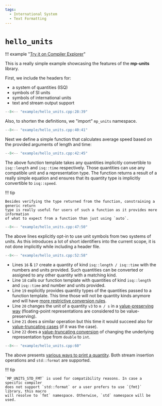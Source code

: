 ```yaml
---
tags:
  - International System
  - Text Formatting
---
```


# `hello_units`

!!! example "[Try it on Compiler Explorer](https://godbolt.org/z/Tsesa1Pvq)"

This is a really simple example showcasing the features of the **mp-units** library.

First, we include the headers for:

- a system of quantities (ISQ)
- symbols of SI units
- symbols of international units
- text and stream output support

```cpp title="hello_units.cpp" linenums="1"
--8<-- "example/hello_units.cpp:28:39"
```

Also, to shorten the definitions, we "import" `mp_units` namespace.

```cpp title="hello_units.cpp" linenums="12"
--8<-- "example/hello_units.cpp:40:41"
```

Next we define a simple function that calculates average speed based on the provided
arguments of length and time:

```cpp title="hello_units.cpp" linenums="13"
--8<-- "example/hello_units.cpp:42:45"
```

The above function template takes any quantities implicitly convertible to `isq::length`
and `isq::time` respectively. Those quantities can use any compatible unit and a
representation type. The function returns a result of a really simple equation and ensures
that its quantity type is implicitly convertible to `isq::speed`.

!!! tip

    Besides verifying the type returned from the function, constraining a generic return
    type is really useful for users of such a function as it provides more information
    of what to expect from a function than just using `auto`.

```cpp title="hello_units.cpp" linenums="17"
--8<-- "example/hello_units.cpp:47:50"
```

The above lines explicitly opt-in to use unit symbols from two systems of units.
As this introduces a lot of short identifiers into the current scope, it is not done
implicitly while including a header file.

```cpp title="hello_units.cpp" linenums="21"
--8<-- "example/hello_units.cpp:52:58"
```

- Lines `16` & `17` create a quantity of kind `isq::length / isq::time` with the numbers
  and units provided. Such quantities can be converted or assigned to any other quantity
  with a matching kind.
- Line `18` calls our function template with quantities of kind `isq::length` and
  `isq::time` and number and units provided.
- Line `19` explicitly provides quantity types of the quantities passed to a function template.
  This time those will not be quantity kinds anymore and will have
  [more restrictive conversion rules](../framework_basics/simple_and_typed_quantities.md#quantity_cast-to-force-unsafe-conversions).
- Line `20` changes the unit of a quantity `v3` to `m / s` in a
  [value-preserving way](../framework_basics/value_conversions.md#value-preserving-conversions)
  (floating-point representations are considered to be value-preserving).
- Line `21` does a similar operation but this time it would succeed also for
  [value-truncating cases](../framework_basics/value_conversions.md#value-truncating-conversions)
  (if it was the case).
- Line `22` does a [value-truncating conversion](../framework_basics/value_conversions.md#value-truncating-conversions)
  of changing the underlying representation type from `double` to `int`.

```cpp title="hello_units.cpp" linenums="28"
--8<-- "example/hello_units.cpp:60"
```

The above presents [various ways to print a quantity](../framework_basics/text_output.md).
Both stream insertion operations and `std::format` are supported.

!!! tip

    `MP_UNITS_STD_FMT` is used for compatibility reasons. In case a specific compiler
    does not support `std::format` or a user prefers to use `{fmt}` library, this macro
    will resolve to `fmt` namespace. Otherwise, `std` namespace will be used.
